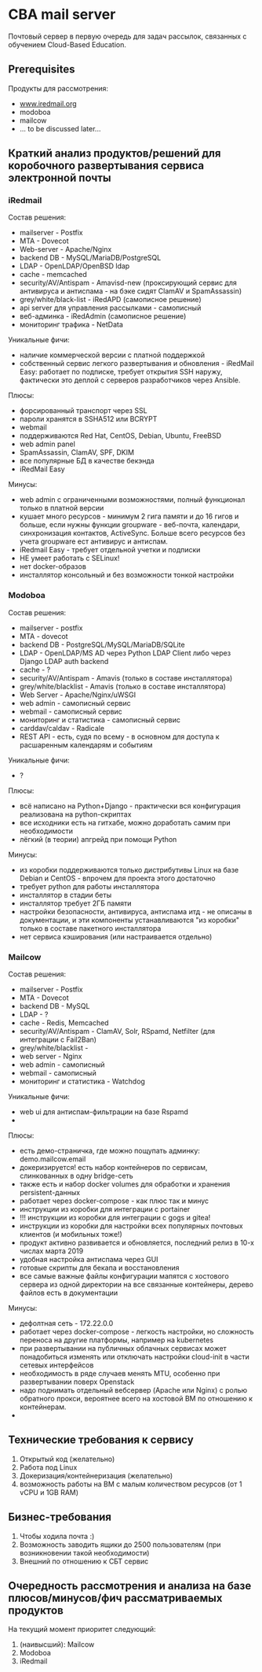 # CBA mail server

Почтовый сервер в первую очередь для задач рассылок, связанных с обучением Cloud-Based Education.

## Prerequisites

Продукты для рассмотрения:
- www.iredmail.org
- modoboa
- mailcow
- ... to be discussed later...

## Краткий анализ продуктов/решений для коробочного развертывания сервиса электронной почты

### iRedmail

Состав решения:
- mailserver - Postfix
- MTA - Dovecot
- Web-server - Apache/Nginx
- backend DB - MySQL/MariaDB/PostgreSQL
- LDAP - OpenLDAP/OpenBSD ldap
- cache - memcached
- security/AV/Antispam - Amavisd-new (проксирующий сервис для антивируса и антиспама - на бэке сидят ClamAV и SpamAssassin)
- grey/white/black-list - iRedAPD (самописное решение)
- api server для управления рассылками - самописный
- веб-админка - iRedAdmin (самописное решение)
- мониторинг трафика - NetData

Уникальные фичи:
- наличие коммерческой версии с платной поддержкой
- собственный сервис легкого развертывания и обновления - iRedMail Easy: работает по подписке, требует открытия SSH наружу, фактически это деплой с серверов разработчиков через Ansible.


Плюсы:
- форсированный транспорт через SSL
- пароли хранятся в SSHA512 или BCRYPT
- webmail
- поддерживаются Red Hat, CentOS, Debian, Ubuntu, FreeBSD
- web admin panel
- SpamAssassin, ClamAV, SPF, DKIM
- все популярные БД в качестве бекэнда
- iRedMail Easy

Минусы:
- web admin с ограниченными возможностями, полный функционал только в платной версии
- кушает много ресурсов - минимум 2 гига памяти и до 16 гигов и больше, если нужны функции groupware - веб-почта, календари, синхронизация контактов, ActiveSync. Больше всего ресурсов без учета groupware ест антивирус и антиспам.
- iRedmail Easy - требует отдельной учетки и подписки
- НЕ умеет работать с SELinux!
- нет docker-образов
- инсталлятор консольный и без возможности тонкой настройки


### Modoboa

Состав решения:
- mailserver - postfix
- MTA - dovecot
- backend DB - PostgreSQL/MySQL/MariaDB/SQLite
- LDAP - OpenLDAP/MS AD через Python LDAP Client либо через Django LDAP auth backend
- cache - ?
- security/AV/Antispam - Amavis (только в составе инсталлятора)
- grey/white/blacklist - Amavis (только в составе инсталлятора)
- Web Server - Apache/Nginx/uWSGI
- web admin - самописный сервис
- webmail - самописный сервис
- мониторинг и статистика - самописный сервис
- carddav/caldav - Radicale
- REST API - есть, судя по всему - в основном для доступа к расшаренным календарям и событиям


Уникальные фичи:
- ?

Плюсы:
- всё написано на Python+Django - практически вся конфигурация реализована на python-скриптах 
- все исходники есть на гитхабе, можно доработать самим при необходимости
- лёгкий (в теории) апгрейд при помощи Python

Минусы:
- из коробки поддерживаются только дистрибутивы Linux на базе Debian и CentOS - впрочем для проекта этого достаточно
- требует python для работы инсталлятора
- инсталлятор в стадии беты
- инсталлятор требует 2ГБ памяти
- настройки безопасности, антивируса, антиспама итд - не описаны в документации, и эти компоненты устанавливаются "из коробки" только в составе пакетного инсталлятора
- нет сервиса кэширования (или настраивается отдельно)

### Mailcow

Состав решения:
- mailserver - Postfix
- MTA - Dovecot
- backend DB - MySQL
- LDAP - ?
- cache - Redis, Memcached
- security/AV/Antispam - ClamAV, Solr, RSpamd, Netfilter (для интеграции с Fail2Ban)
- grey/white/blacklist - 
- web server - Nginx
- web admin - самописный
- webmail - самописный
- мониторинг и статистика - Watchdog

Уникальные фичи:
- web ui для антиспам-фильтрации на базе Rspamd 
- 

Плюсы:
- есть демо-страничка, где можно пощупать админку: demo.mailcow.email 
- докеризируется! есть набор контейнеров по сервисам, слинкованных в одну bridge-сеть 
- также есть и набор docker volumes для обработки и хранения persistent-данных
- работает через docker-compose - как плюс так и минус
- инструкции из коробки для интеграции с portainer
- !!! инструкции из коробки для интеграции с gogs и gitea!
- инструкции из коробки для настройки всех популярных почтовых клиентов (и мобильных тоже!)
- продукт активно развивается и обновляется, последний релиз в 10-х числах марта 2019
- удобная настройка антиспама через GUI 
- готовые скрипты для бекапа и восстановления
- все самые важные файлы конфигурации мапятся с хостового сервера из одной директории на все связанные контейнеры, дерево файлов есть в документации

Минусы:
- дефолтная сеть - 172.22.0.0
- работает через docker-compose - легкость настройки, но сложность переноса на другие платформы, например на kubernetes 
- при развертывании на публичных облачных сервисах может понадобиться изменять или отключать настройки cloud-init в части сетевых интерфейсов
- необходимость в ряде случаев менять MTU, особенно при развертывании поверх Openstack
- надо поднимать отдельный вебсервер (Apache или Nginx) с ролью обратного прокси, вероятнее всего на хостовой ВМ по отношению к контейнерам.
- 



## Технические требования к сервису

1) Открытый код (желательно)
2) Работа под Linux
3) Докеризация/контейнеризация (желательно)
4) возможность работы на ВМ с малым количеством ресурсов (от 1 vCPU и 1GB RAM)

## Бизнес-требования

1) Чтобы ходила почта :)
2) Возможность заводить ящики до 2500 пользователям (при возникновении такой необходимости)
3) Внешний по отношению к СБТ сервис 

## Очередность рассмотрения и анализа на базе плюсов/минусов/фич рассматриваемых продуктов

На текущий момент приоритет следующий:
1) (наивысший): Mailcow
2) Modoboa
3) iRedmail